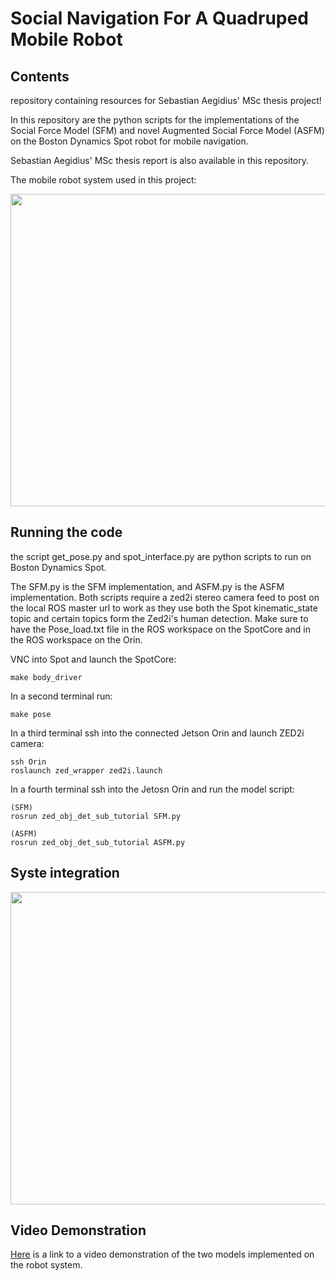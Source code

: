 # Social Navigation For A Quadruped Mobile Robot

## Contents
repository containing resources for Sebastian Aegidius' MSc thesis project!

In this repository are the python scripts for the implementations of the Social Force Model (SFM) and novel Augmented Social Force Model (ASFM) on the Boston Dynamics Spot robot for mobile navigation.

Sebastian Aegidius' MSc thesis report is also available in this repository.


The mobile robot system used in this project:

<img src="https://user-images.githubusercontent.com/66956640/188476203-c055e23c-2813-4460-a432-e5dfed2b4cf9.png" alt="" data-canonical-src="[](https://user-images.githubusercontent.com/66956640/188476203-c055e23c-2813-4460-a432-e5dfed2b4cf9.png)" width="537" height="500" />


## Running the code

the script get_pose.py and spot_interface.py are python scripts to run on Boston Dynamics Spot.

The SFM.py is the SFM implementation, and ASFM.py is the ASFM implementation. Both scripts require a zed2i stereo camera feed to post on the local ROS master url to work as they use both the Spot kinematic_state topic and certain topics form the Zed2i's human detection. Make sure to have the Pose_load.txt file in the ROS workspace on the SpotCore and in the ROS workspace on the Orin.

VNC into Spot and launch the SpotCore:
```
make body_driver
```
In a second terminal run:
```
make pose
```
In a third terminal ssh into the connected Jetson Orin and launch ZED2i camera:
```
ssh Orin
roslaunch zed_wrapper zed2i.launch
```
In a fourth terminal ssh into the Jetosn Orin and run the model script:
```
(SFM)
rosrun zed_obj_det_sub_tutorial SFM.py

(ASFM)
rosrun zed_obj_det_sub_tutorial ASFM.py
```

## Syste integration
<img src="https://user-images.githubusercontent.com/66956640/188483403-e3673c34-27d7-48ba-b504-c0e2d04e01e1.jpg" alt="" data-canonical-src="[](https://user-images.githubusercontent.com/66956640/188483403-e3673c34-27d7-48ba-b504-c0e2d04e01e1.jpg)" width="618" height="500" />



## Video Demonstration
[Here](https://youtu.be/36d5Frar4pE) is a link to a video demonstration of the two models implemented on the robot system.
